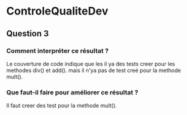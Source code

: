 # ControleQualiteDev

## Question 3

### Comment interpréter ce résultat ?

Le couverture de code indique que les il ya des tests creer pour les methodes div() et add(). mais il n'ya pas de test creé pour la methode mult().  


### Que faut-il faire pour améliorer ce résultat ?

Il faut creer des test pour la methode mult().